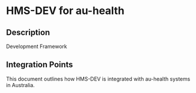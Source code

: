 # HMS-DEV for au-health

## Description

Development Framework

## Integration Points

This document outlines how HMS-DEV is integrated with au-health systems in Australia.
